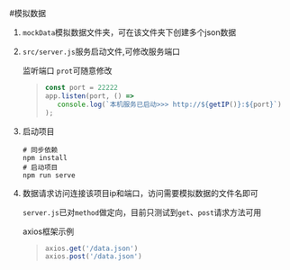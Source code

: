 #模拟数据

1. `mockData`模拟数据文件夹，可在该文件夹下创建多个json数据

2. `src/server.js`服务启动文件,可修改服务端口
  
   监听端口 `prot`可随意修改
   >```javascript
   >const port = 22222
   >app.listen(port, () => 
   >    console.log(`本机服务已启动>>> http://${getIP()}:${port}`)
   >);
   >```
   
3. 启动项目

   ```shell
   # 同步依赖
   npm install
   # 启动项目
   npm run serve
   ```
4. 数据请求访问连接该项目ip和端口，访问需要模拟数据的文件名即可

   `server.js`已对`method`做定向，目前只测试到`get`、`post`请求方法可用
   
   axios框架示例
   >```javascript
   >axios.get('/data.json')
   >axios.post('/data.json')
   >```